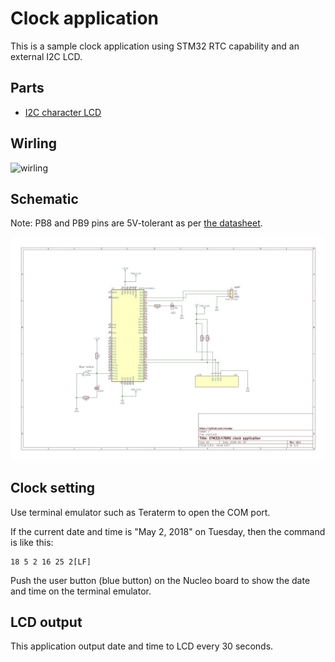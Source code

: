 # Clock application

This is a sample clock application using STM32 RTC capability and an external I2C LCD.

## Parts

- [I2C character LCD](http://akizukidenshi.com/catalog/g/gK-08896/)

## Wirling

![wirling](./doc/NUCLEO-L476RG-Clock-Wirling.jpg)

## Schematic

Note: PB8 and PB9 pins are 5V-tolerant as per [the datasheet](http://www.st.com/resource/en/datasheet/stm32l476je.pdf).

![schematic](./Clock.jpg)

## Clock setting

Use terminal emulator such as Teraterm to open the COM port.

If the current date and time is "May 2, 2018" on Tuesday, then the command is like this:

```
18 5 2 16 25 2[LF]
```

Push the user button (blue button) on the Nucleo board to show the date and time on the terminal emulator.

## LCD output

This application output date and time to LCD every 30 seconds.
